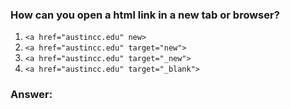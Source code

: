 ### How can you open a html link in a new tab or browser?

1. `<a href="austincc.edu" new>`
2. `<a href="austincc.edu" target="new">`
3. `<a href="austincc.edu" target="_new">`
4. `<a href="austincc.edu" target="_blank">`

### Answer:

